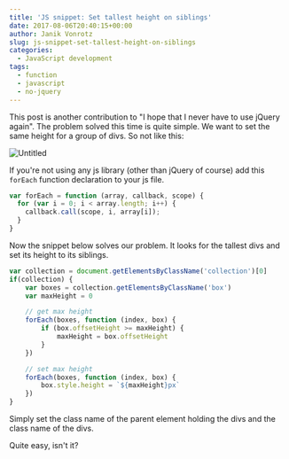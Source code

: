 ```yaml
---
title: 'JS snippet: Set tallest height on siblings'
date: 2017-08-06T20:40:15+00:00
author: Janik Vonrotz
slug: js-snippet-set-tallest-height-on-siblings
categories:
  - JavaScript development
tags:
  - function
  - javascript
  - no-jquery
---
```

This post is another contribution to "I hope that I never have to use jQuery again". The problem solved this time is quite simple. We want to set the same height for a group of divs. So not like this:

![Untitled](/wp-content/uploads/2017/07/Not-equal-heights-on-divs.png)

<!--more-->

If you're not using any js library (other than jQuery of course) add this `forEach` function declaration to your js file.

```js
var forEach = function (array, callback, scope) {
  for (var i = 0; i < array.length; i++) {
    callback.call(scope, i, array[i]); 
  }
}
```

Now the snippet below solves our problem. It looks for the tallest divs and set its height to its siblings.

```js
var collection = document.getElementsByClassName('collection')[0]
if(collection) {
    var boxes = collection.getElementsByClassName('box')
    var maxHeight = 0

    // get max height
    forEach(boxes, function (index, box) {
        if (box.offsetHeight >= maxHeight) {
            maxHeight = box.offsetHeight
        }
    })

    // set max height
    forEach(boxes, function (index, box) {
        box.style.height = `${maxHeight}px`
    })
}
```

Simply set the class name of the parent element holding the divs and the class name of the divs.

Quite easy, isn't it?